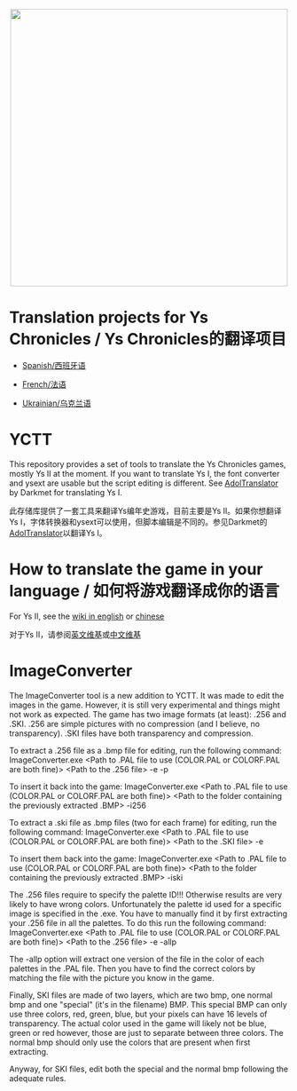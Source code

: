 <p align="center">
  <img src="https://github.com/TwnKey/YCTT/assets/69110695/0af45f20-7c04-4145-9f74-af612947d4bc" width="500" height=auto>
</p>

# Translation projects for Ys Chronicles / Ys Chronicles的翻译项目

- [Spanish/西班牙语](https://tradusquare.es/proyectos/ys1-chronicles/)

- [French/法语](https://nanami-ys.fr/?page=Home)

- [Ukrainian/乌克兰语](https://www.nexusmods.com/ysiandiichronicles/mods/1)

# YCTT

This repository provides a set of tools to translate the Ys Chronicles games, mostly Ys II at the moment. If you want to translate Ys I, the font converter and ysext are usable but the script editing is different. See [AdolTranslator](https://github.com/Darkmet98/AdolTranslator) by Darkmet for translating Ys I.  

此存储库提供了一套工具来翻译Ys编年史游戏，目前主要是Ys II。如果你想翻译Ys I，字体转换器和ysext可以使用，但脚本编辑是不同的。参见Darkmet的[AdolTranslator](https://github.com/Darkmet98/AdolTranslator)以翻译Ys I。

# How to translate the game in your language / 如何将游戏翻译成你的语言

For Ys II, see the [wiki in english](https://github.com/TwnKey/YCTT/wiki/%5BEN%5D-%E2%80%90-How-to-translate-Ys-II-Chronicles) or [chinese](https://github.com/TwnKey/YCTT/wiki/%5BCN-%7C-%E7%94%B1-ChatGPT-%E7%BF%BB%E8%AF%91%5D-%E5%A6%82%E4%BD%95%E7%BF%BB%E8%AF%91-Ys-II-Chronicles)  

对于Ys II，请参阅[英文维基](https://github.com/TwnKey/YCTT/wiki/%5BEN%5D-%E2%80%90-How-to-translate-Ys-II-Chronicles)或[中文维基](https://github.com/TwnKey/YCTT/wiki/%5BCN-%7C-%E7%94%B1-ChatGPT-%E7%BF%BB%E8%AF%91%5D-%E5%A6%82%E4%BD%95%E7%BF%BB%E8%AF%91-Ys-II-Chronicles)

# ImageConverter

The ImageConverter tool is a new addition to YCTT. It was made to edit the images in the game. However, it is still very experimental and things might not work as expected. The game has two image formats (at least): .256 and .SKI. .256 are simple pictures with no compression (and I believe, no transparency). .SKI files have both transparency and compression.

To extract a .256 file as a .bmp file for editing, run the following command:
ImageConverter.exe <Path to .PAL file to use (COLOR.PAL or COLORF.PAL are both fine)> <Path to the .256 file> -e -p<PaletteID>

To insert it back into the game:
ImageConverter.exe <Path to .PAL file to use (COLOR.PAL or COLORF.PAL are both fine)> <Path to the folder containing the previously extracted .BMP> -i256

To extract a .ski file as .bmp files (two for each frame) for editing, run the following command:
ImageConverter.exe <Path to .PAL file to use (COLOR.PAL or COLORF.PAL are both fine)> <Path to the .SKI file> -e

To insert them back into the game:
ImageConverter.exe <Path to .PAL file to use (COLOR.PAL or COLORF.PAL are both fine)> <Path to the folder containing the previously extracted .BMP> -iski

The .256 files require to specify the palette ID!!! Otherwise results are very likely to have wrong colors. Unfortunately the palette id used for a specific image is specified in the .exe. You have to manually find it by first extracting your .256 file in all the palettes. To do this run the following command:
ImageConverter.exe <Path to .PAL file to use (COLOR.PAL or COLORF.PAL are both fine)> <Path to the .256 file> -e -allp

The -allp option will extract one version of the file in the color of each palettes in the .PAL file. Then you have to find the correct colors by matching the file with the picture you know in the game.

Finally, SKI files are made of two layers, which are two bmp, one normal bmp and one "special" (it's in the filename) BMP. This special BMP can only use three colors, red, green, blue, but your pixels can have 16 levels of transparency. The actual color used in the game will likely not be blue, green or red however, those are just to separate between three colors. The normal bmp should only use the colors that are present when first extracting.

Anyway, for SKI files, edit both the special and the normal bmp following the adequate rules.


